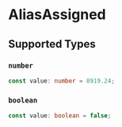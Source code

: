 # AliasAssigned


## Supported Types

### `number`

```typescript
const value: number = 8919.24;
```

### `boolean`

```typescript
const value: boolean = false;
```

